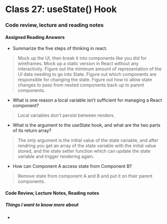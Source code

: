 # Class 27: useState() Hook

### Code review, lecture and reading notes


#### Assigned Reading Answers

- Summarize the five steps of thinking in react.

> Mock up the UI, then break it into components like you did for wireframes.
> Mock up a static version in React without any interactivity.
> Figure out the minimum amount of representation of the UI data needing to go into State.
> Figure out which components are responsible for changing the state.
> Figure out how to allow state changes to pass from nested components back up to parent components.

- What is one reason a local variable isn’t sufficient for managing a React component?

> Local variables don't persist between renders.

- What is the argument to the useState hook, and what are the two parts of its return array?

> The only argument is the initial value of the state variable, and after rendring you get an array of the state variable with the initial value stored, and the state setter function which can update the state variable and trigger rendering again.

- How can Component A access state from Component B?

> Remove state from component A and B and put it on their parent components.

#### Code Review, Lecture Notes, Reading notes



##### Things I want to know more about

- 